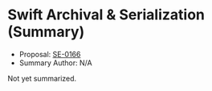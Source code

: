 # Swift Archival & Serialization (Summary)

* Proposal: [SE-0166](https://github.com/apple/swift-evolution/blob/main/proposals/0166-swift-archival-serialization.md)
* Summary Author: N/A

Not yet summarized.
